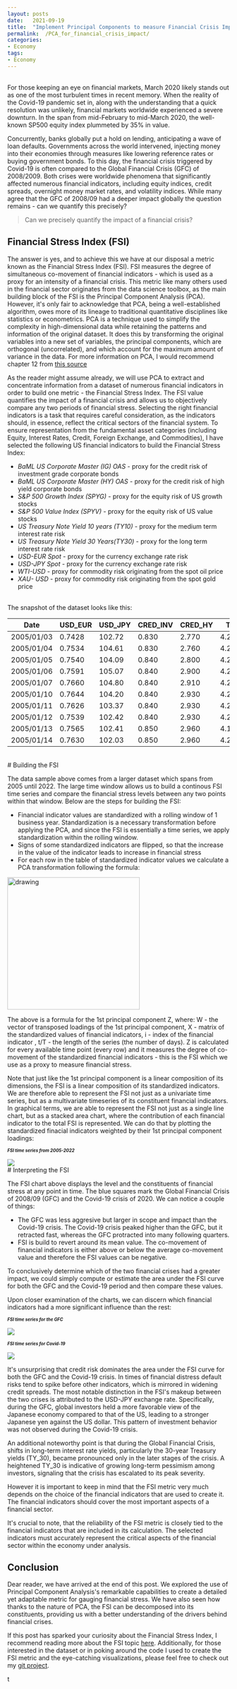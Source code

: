 ```yaml
---
layout: posts
date:   2021-09-19
title:  "Implement Principal Components to measure Financial Crisis Impact"
permalink:  /PCA_for_financial_crisis_impact/
categories: 
- Economy
tags:
- Economy
---
```

<br>
For those keeping an eye on financial markets, March 2020 likely stands out as one of the most turbulent times in recent memory. When the reality of the Covid-19 pandemic set in, along with the understanding that a quick resolution was unlikely, financial markets worldwide experienced a severe downturn. In the span from mid-February to mid-March 2020, the well-known SP500 equity index plummeted by 35% in value. 

Concurrently, banks globally put a hold on lending, anticipating a wave of loan defaults. Governments across the world intervened, injecting money into their economies through measures like lowering reference rates or buying government bonds. To this day, the financial crisis triggered by Covid-19 is often compared to the Global Financial Crisis (GFC) of 2008/2009. Both crises were worldwide phenomena that significantly affected numerous financial indicators, including equity indices, credit spreads, overnight money market rates, and volatility indices. While many agree that the GFC of 2008/09 had a deeper impact globally the question remains - can we quantify this precisely?

> Can we precisely quantify the impact of a financial crisis?

## Financial Stress Index (FSI)

The answer is yes, and to achieve this we have at our disposal a metric known as the Financial Stress Index (FSI). FSI measures the degree of simultaneous co-movement of financial indicators - which is used as a proxy for an intensity of a financial crisis. This metric like many others used in the financial sector originates from the data science toolbox, as the main building block of the FSI is the Principal Component Analysis (PCA). However, it's only fair to acknowledge that PCA, being a well-established algorithm, owes more of its lineage to traditional quantitative disciplines like statistics or econometrics. PCA is a technique used to simplify the complexity in high-dimensional data while retaining the patterns and information of the original dataset. It does this by transforming the original variables into a new set of variables, the principal components, which are orthogonal (uncorrelated), and which account for the maximum amount of variance in the data. For more information on PCA, I would recommend chapter 12 from [this source](https://www.statlearning.com/)

As the reader might assume already, we will use PCA to extract and concentrate information from a dataset of numerous financial indicators in order to build one metric - the Financial Stress Index. The FSI value quantifies the impact of a financial crisis and allows us to objectively compare any two periods of financial stress. Selecting the right financial indicators is a task that requires careful consideration, as the indicators should, in essence, reflect the critical sectors of the financial system. To ensure representation from the fundamental asset categories (including Equity, Interest Rates, Credit, Foreign Exchange, and Commodities), I have selected the following US financial indicators to build the Financial Stress Index:

* *BaML US Corporate Master (IG) OAS*  - proxy for the credit risk of investment grade corporate bonds <br>
* *BaML US Corporate Master (HY) OAS* - proxy for the credit risk of high yield corporate bonds <br>
* *S&P 500 Growth Index (SPYG)* - proxy for the equity risk of US growth stocks <br>
* *S&P 500 Value Index (SPYV)* - proxy for the equity risk of US value stocks
* *US Treasury Note Yield 10 years (TY10)* - proxy for the medium term interest rate risk
* *US Treasury Note Yield 30 Years(TY30)* - proxy for the long term interest rate risk
* *USD-EUR Spot* - proxy for the currency exchange rate risk
* *USD-JPY Spot* - proxy for the currency exchange rate risk
* *WTI-USD* - proxy for commodity risk originating from the spot oil price
* *XAU- USD* - proxy for commodity risk originating from the spot gold price

<br>
The snapshot of the dataset looks like this:

|Date|USD_EUR|USD_JPY|CRED_INV|CRED_HY|TY_10|TY_30|SPYG|SPYV|WTI_USD|XAU_USD|
|---|---|---|---|---|---|---|---|---|---|---|
|2005/01/03|0.7428|102.72|0.830|2.770|4.220000|4.817000|12.010000|16.920000|42.220000|428.950
|2005/01/04|0.7534|104.61|0.830|2.760|4.283000|4.879000|11.880000|16.760000|42.280000|427.650
|2005/01/05|0.7540|104.09|0.840|2.800|4.277000|4.847000|11.870000|16.710000|43.340000|426.550
|2005/01/06|0.7591|105.07|0.840|2.900|4.272000|4.854000|11.880000|16.790000|43.170000|421.320
|2005/01/07|0.7660|104.80|0.840|2.910|4.285000|4.853000|11.880000|16.750000|45.520000|418.950
|2005/01/10|0.7644|104.20|0.840|2.930|4.278000|4.827000|11.950000|16.710000|46.280000|419.120
|2005/01/11|0.7626|103.37|0.840|2.930|4.244000|4.784000|11.910000|16.680000|45.330000|422.380
|2005/01/12|0.7539|102.42|0.840|2.930|4.236000|4.771000|11.950000|16.690000|45.990000|426.120
|2005/01/13|0.7565|102.41|0.850|2.960|4.187000|4.716000|11.800000|16.630000|46.840000|425.120
|2005/01/14|0.7630|102.03|0.850|2.960|4.216000|4.734000|11.870000|16.670000|48.410000|423.150


<br>
# Building the FSI

The data sample above comes from a larger dataset which spans from 2005 until 2022. The large time window allows us to build a continous FSI time series and compare the financial stress levels between any two points within that window. Below are the steps for building the FSI:

* Financial indicator values are standardized with a rolling window of 1 business year. Standardization is a necessary transformation before applying the PCA, and since the FSI is essentially a time series, we apply standardization within the rolling window.
* Signs of some standardized indicators are flipped, so that the increase in the value of the indicator leads to increase in financial stress
* For each row in the table of standardized indicator values we calculate a PCA transformation following the formula:

<img src= "/assets/images/2021-09-19-PCA-crisis/pca_formula.png" alt="drawing" width="300" class="center"/>

The above is a formula for the 1st principal component Z, where: W - the vector of transposed loadings of the 1st principal component, X - matrix of the standardized values of financial indicators, i - index of the financial indicator , t/T - the length of the series (the number of days). Z is calculated for every available time point (every row) and it measures the degree of co-movement of the standardized financial indicators - this is the FSI which we use as a proxy to measure financial stress.

Note that just like the 1st principal component is a linear composition of its dimensions, the FSI is a linear composition of its standardized indicators. We are therefore able to represent the FSI not just as a univariate time series, but as a multivariate timeseries of its constituent financial indicators. In graphical terms, we are able to represent the FSI not just as a single line chart, but as a stacked area chart, where the contribution of each financial indicator to the total FSI is represented. We can do that by plotting the standardized finacial indicators weighted by their 1st principal component loadings:


<span style=" font-size: 0.7em; font-weight: bold; font-style: italic; text-align: centre"> FSI time series from 2005-2022</span>

<img src= "/assets/images/2021-09-19-PCA-crisis/pca_figure.png"  />

<br>
# Interpreting the FSI

The FSI chart above displays the level and the constituents of financial stress at any point in time. The blue squares mark the Global Financial Crisis of 2008/09 (GFC) and the Covid-19 crisis of 2020. We can notice a couple of things:

- The GFC was less aggresive but larger in scope and impact than the Covid-19 crisis. The Covid-19 crisis peaked higher than the GFC, but it retracted fast, whereas the GFC protracted into many following quarters. 
- FSI is build to revert around its mean value. The co-movement of financial indicators is either above or below the average co-movement value and therefore the FSI values can be negative.

To conclusively determine which of the two financial crises had a greater impact, we could simply compute or estimate the area under the FSI curve for both the GFC and the Covid-19 period and then compare these values.

Upon closer examination of the charts, we can discern which financial indicators had a more significant influence than the rest:

<span style=" font-size: 0.7em; font-weight: bold; font-style: italic; text-align: centre"> FSI time series for the GFC</span>

<img src= "/assets/images/2021-09-19-PCA-crisis/gfc_figure.png" />


<span style=" font-size: 0.7em; font-weight: bold; font-style: italic; text-align: centre"> FSI time series for Covid-19</span>

<img src= "/assets/images/2021-09-19-PCA-crisis/covid_figure.png" />


It's unsurprising that credit risk dominates the area under the FSI curve for both the GFC and the Covid-19 crisis. In times of financial distress default risks tend to spike before other indicators, which is mirrored in widening credit spreads. The most notable distinction in the FSI's makeup between the two crises is attributed to the USD-JPY exchange rate. Specifically, during the GFC, global investors held a more favorable view of the Japanese economy compared to that of the US, leading to a stronger Japanese yen against the US dollar. This pattern of investment behavior was not observed during the Covid-19 crisis.


An additional noteworthy point is that during the Global Financial Crisis, shifts in long-term interest rate yields, particularly the 30-year Treasury yields (TY_30), became pronounced only in the later stages of the crisis. A heightened TY_30 is indicative of growing long-term pessimism among investors, signaling that the crisis has escalated to its peak severity.

However it is important to keep in mind that the FSI metric very much depends on the choice of the financial indicators that are used to create it. The financial indicators should cover the most important aspects of a financial sector.


It's crucial to note, that the reliability of the FSI metric is closely tied to the financial indicators that are included in its calculation. The selected indicators must accurately represent the critical aspects of the financial sector within the economy under analysis.

## Conclusion

Dear reader, we have arrived at the end of this post. We explored the use of Principal Component Analysis's remarkable capabilities to create a detailed yet adaptable metric for gauging financial stress. We have also seen how thanks to the nature of PCA, the FSI can be decomposed into its constituents, providing us with a better understanding of the drivers behind financial crises. 

If this post has sparked your curiosity about the Financial Stress Index, I recommend reading more about the FSI topic [here](https://www.financialresearch.gov/financial-stress-index/). Additionally, for those interested in the dataset or in poking around the code I used to create the FSI metric and the eye-catching visualizations, please feel free to check out my [git project](https://github.com/maleckicoa/FSI_Covid).

 t